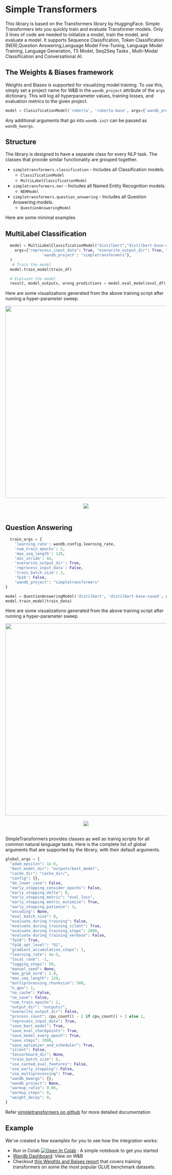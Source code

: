 # Simple Transformers
This library is based on the Transformers library by HuggingFace. Simple Transformers lets you quickly train and evaluate Transformer models. Only 3 lines of code are needed to initialize a model, train the model, and evaluate a model.
It supports Sequence Classification, Token Classification (NER),Question Answering,Language Model Fine-Tuning, Language Model Training, Language Generation, T5 Model, Seq2Seq Tasks , Multi-Modal Classification and
Conversational AI.

## The Weights & Biases framework
Weights and Biases is supported for visualizing model training. To use this, simply set a project name for W&B in the `wandb_project` attribute of the `args` dictionary. This will log all hyperparameter values, training losses, and evaluation metrics to the given project.
```python
model = ClassificationModel('roberta', 'roberta-base', args={'wandb_project': 'project-name'})
```
Any additional arguments that go into `wandb.init` can be passed as `wandb_kwargs`. 

## Structure
The library is designed to have a separate class for every NLP task. The classes that provide similar functionality are grouped together.
* `simpletransformers.classification` - Includes all Classification models.
  * `ClassificationModel`
  * `MultiLabelClassificationModel`
* `simpletransformers.ner` - Includes all Named Entity Recognition models.
  * `NERModel`
* `simpletransformers.question_answering` - Includes all Question Answering models.
  * `QuestionAnsweringModel`

Here are some minimal examples

## MultiLabel Classification
```python
  model = MultiLabelClassificationModel("distilbert","distilbert-base-uncased",num_labels=6,
    args={"reprocess_input_data": True, "overwrite_output_dir": True, "num_train_epochs":epochs,'learning_rate':learning_rate,
                'wandb_project': "simpletransformers"},
  )
   # Train the model
  model.train_model(train_df)

  # Evaluate the model
  result, model_outputs, wrong_predictions = model.eval_model(eval_df)
  ```
  Here are some visualizations generated from the above training script after running a hyper-parameter sweep.
<div align="center">
  <img src="https://i.imgur.com/ocxNgld.png" width="600" /><br><br>
</div>
<div align="center">
  <img src="https://i.imgur.com/RRB427M.png" /><br><br>
</div>
  
  ## Question Answering
  ```python
    train_args = {
      'learning_rate': wandb.config.learning_rate,
      'num_train_epochs': 2,
      'max_seq_length': 128,
      'doc_stride': 64,
      'overwrite_output_dir': True,
      'reprocess_input_data': False,
      'train_batch_size': 2,
      'fp16': False,
      'wandb_project': "simpletransformers"
  }

  model = QuestionAnsweringModel('distilbert', 'distilbert-base-cased', args=train_args)
  model.train_model(train_data)
  ```
 Here are some visualizations generated from the above training script after running a hyper-parameter sweep.
<div align="center">
  <img src="https://i.imgur.com/vdcmxUS.png" width="600" /><br><br>
</div>
<div align="center">
  <img src="https://i.imgur.com/9W2wVws.png" /><br><br>
</div>
  
  
  SimpleTransformers provides classes as well as trainig scripts for all common natural language tasks. Here is the complete list of global arguments that are supported by the library, with their default arguments.
  ```python
  global_args = {
    "adam_epsilon": 1e-8,
    "best_model_dir": "outputs/best_model",
    "cache_dir": "cache_dir/",
    "config": {},
    "do_lower_case": False,
    "early_stopping_consider_epochs": False,
    "early_stopping_delta": 0,
    "early_stopping_metric": "eval_loss",
    "early_stopping_metric_minimize": True,
    "early_stopping_patience": 3,
    "encoding": None,
    "eval_batch_size": 8,
    "evaluate_during_training": False,
    "evaluate_during_training_silent": True,
    "evaluate_during_training_steps": 2000,
    "evaluate_during_training_verbose": False,
    "fp16": True,
    "fp16_opt_level": "O1",
    "gradient_accumulation_steps": 1,
    "learning_rate": 4e-5,
    "local_rank": -1,
    "logging_steps": 50,
    "manual_seed": None,
    "max_grad_norm": 1.0,
    "max_seq_length": 128,
    "multiprocessing_chunksize": 500,
    "n_gpu": 1,
    "no_cache": False,
    "no_save": False,
    "num_train_epochs": 1,
    "output_dir": "outputs/",
    "overwrite_output_dir": False,
    "process_count": cpu_count() - 2 if cpu_count() > 2 else 1,
    "reprocess_input_data": True,
    "save_best_model": True,
    "save_eval_checkpoints": True,
    "save_model_every_epoch": True,
    "save_steps": 2000,
    "save_optimizer_and_scheduler": True,
    "silent": False,
    "tensorboard_dir": None,
    "train_batch_size": 8,
    "use_cached_eval_features": False,
    "use_early_stopping": False,
    "use_multiprocessing": True,
    "wandb_kwargs": {},
    "wandb_project": None,
    "warmup_ratio": 0.06,
    "warmup_steps": 0,
    "weight_decay": 0,
}
```
Refer [simpletransformers on github](https://github.com/ThilinaRajapakse/simpletransformers) for more detailed documentation

## Example
We've created a few examples for you to see how the integration works:

* Run in Colab [![Open In Colab](https://colab.research.google.com/assets/colab-badge.svg)](https://colab.research.google.com/drive/1oXROllqMqVvBFcPgTKJRboTq96uWuqSz?usp=sharing) : A simple notebook to get you started
* [Wandb Dashboard](https://app.wandb.ai/cayush/simpletransformers): View on W&B
* Checkout [this Weights and Baises report](https://app.wandb.ai/cayush/simpletransformers/reports/Using-simpleTransformer-on-common-NLP-applications---Vmlldzo4Njk2NA) that covers training transformers on some the most popular GLUE benchmark datasets.
